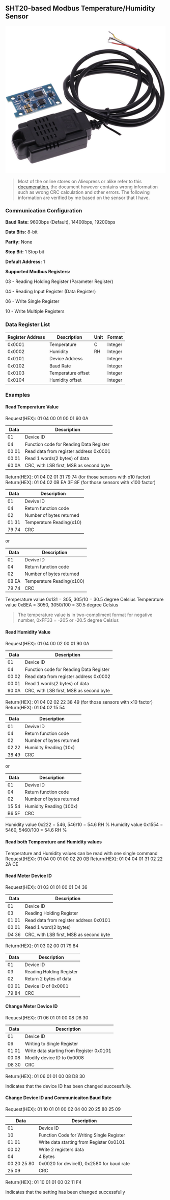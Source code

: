 ## SHT20-based Modbus Temperature/Humidity Sensor

![SHT20 Modbus Temperature Humidity Sensor](https://github.com/e-tinkers/Modbus-RTU/blob/master/examples/SHT20/SHT20_modbus.png "SHT20 Modbus Temperature Humidity Sensor")

> Most of the online stores on Aliexpress or alike refer to this [documenation](https://github.com/e-tinkers/Modbus-RTU/blob/master/examples/SHT20/Temperature-and-humidity-transmitter-SHT20-sensor-Modbus-RS485.pdf), the document however contains wrong information such as wrong CRC calculation and other errors. The following information are verified by me based on the sensor that I have.

### Communication Configuration

**Baud Rate:** 9600bps (Default), 14400bps, 19200bps

**Data Bits:** 8-bit

**Parity:** None

**Stop Bit:** 1 Stop bit

**Default Address:** 1

**Supported Modbus Registers:**

  03 - Reading Holding Register (Parameter Register)

  04 - Reading Input Register (Data Register)

  06 - Write Single Register

  10 - Write Multiple Registers

### Data Register List

| Register Address | Description        | Unit | Format  |
| ---------------- | ------------------ | ---- | ------- |
| 0x0001           | Temperature        | C    | Integer |
| 0x0002           | Humidity           | RH   | Integer |
| 0x0101           | Device Address     |      | Integer |
| 0x0102           | Baud Rate          |      | Integer |
| 0x0103           | Temperature offset |      | Integer |
| 0x0104           | Humidity offset    |      | Integer |

### Examples

#### Read Temperature Value

Request(HEX): 01 04 00 01 00 01 60 0A

| Data  | Description                             |
| ----- | --------------------------------------- |
| 01    | Device ID                               |
| 04    | Function code for Reading Data Register |
| 00 01 | Read data from register address 0x0001  |
| 00 01 | Read 1 words(2 bytes) of data           |
| 60 0A | CRC, with LSB first, MSB as second byte |

Return(HEX): 01 04 02 01 31 79 74 (for those sensors with x10 factor)
Return(HEX): 01 04 02 0B EA 3F 8F (for those sensors with x100 factor)

| Data  | Description              |
| ----- | ------------------------ |
| 01    | Devive ID                |
| 04    | Return function code     |
| 02    | Number of bytes returned |
| 01 31 | Temperature Reading(x10) |
| 79 74 | CRC                      |

or

| Data  | Description              |
| ----- | ------------------------ |
| 01    | Devive ID                |
| 04    | Return function code     |
| 02    | Number of bytes returned |
| 0B EA | Temperature Reading(x100)|
| 79 74 | CRC                      |

Temperature value 0x131 = 305, 305/10 = 30.5 degree Celsius
Temperature value 0xBEA = 3050, 3050/100 = 30.5 degree Celsius

> The temperature value is in two-compliment format for negative number, 0xFF33 = -205 or -20.5 degree Celsius

#### Read Humidity Value

Request(HEX): 01 04 00 02 00 01 90 0A

| Data  | Description                             |
| ----- | --------------------------------------- |
| 01    | Device ID                               |
| 04    | Function code for Reading Data Register |
| 00 02 | Read data from register address 0x0002  |
| 00 01 | Read 1 words(2 bytes) of data           |
| 90 0A | CRC, with LSB first, MSB as second byte |

Return(HEX): 01 04 02 02 22 38 49 (for those sensors with x10 factor)
Return(HEX): 01 04 02 15 54

| Data  | Description              |
| ----- | ------------------------ |
| 01    | Devive ID                |
| 04    | Return function code     |
| 02    | Number of bytes returned |
| 02 22 | Humidity Reading (10x)   |
| 38 49 | CRC                      |

or

| Data  | Description              |
| ----- | ------------------------ |
| 01    | Devive ID                |
| 04    | Return function code     |
| 02    | Number of bytes returned |
| 15 54 | Humidity Reading (100x)  |
| B6 5F | CRC                      |

Humidity value 0x222 = 546, 546/10 = 54.6 RH %
Humidity value 0x1554 = 5460, 5460/100 = 54.6 RH %

#### Read both Temperature and Humidity values

Temperature and Humidity values can be read with one single command
Request(HEX): 01 04 00 01 00 02 20 0B
Return(HEX):  01 04 04 01 31 02 22 2A CE

#### Read Meter Device ID

Request(HEX): 01 03 01 01 00 01 D4 36

| Data  | Description                             |
| ----- | --------------------------------------- |
| 01    | Device ID                               |
| 03    | Reading Holding Register                |
| 01 01 | Read data from register address 0x0101  |
| 00 01 | Read 1 word(2 bytes)                    |
| D4 36 | CRC, with LSB first, MSB as second byte |

Return(HEX): 01 03 02 00 01 79 84

| Data  | Description              |
| ----- | ------------------------ |
| 01    | Device ID                |
| 03    | Reading Holding Register |
| 02    | Return 2 bytes of data   |
| 00 01 | Device ID of 0x0001      |
| 79 84 | CRC                      |

#### Change Meter Device ID

Request(HEX): 01 06 01 01 00 08 D8 30

| Data  | Description                              |
| ----- | ---------------------------------------- |
| 01    | Device ID                                |
| 06    | Writing to Single Register               |
| 01 01 | Write data starting from Register 0x0101 |
| 00 08 | Modify device ID to 0x0008               |
| D8 30 | CRC                                      |

Return(HEX): 01 06 01 01 00 08 D8 30

Indicates that the device ID has been changed successfully.

#### Change Device ID and Communicaiton Baud Rate

Request(HEX): 01 10 01 01 00 02 04 00 20 25 80 25 09

| Data        | Description                               |
| ----------- | ----------------------------------------- |
| 01          | Device ID                                 |
| 10          | Function Code for Writing Single Register |
| 01 01       | Write data starting from Register 0x0101  |
| 00 02       | Write 2 registers data                    |
| 04          | 4 Bytes                                   |
| 00 20 25 80 | 0x0020 for deviceID, 0x2580 for baud rate |
| 25 09       | CRC                                       |

Return(HEX): 01 10 01 01 00 02 11 F4

Indicates that the setting has been changed successfully 
